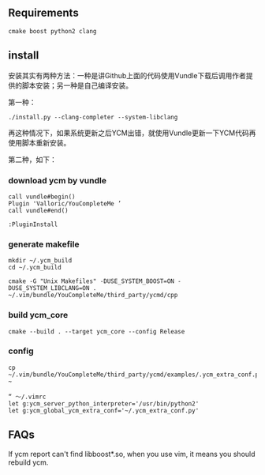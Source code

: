 ## Requirements

`cmake boost python2 clang`

## install

安装其实有两种方法：一种是讲Github上面的代码使用Vundle下载后调用作者提供的脚本安装；另一种是自己编译安装。

第一种：

`./install.py --clang-completer --system-libclang`

再这种情况下，如果系统更新之后YCM出错，就使用Vundle更新一下YCM代码再使用脚本重新安装。

第二种，如下：

### download ycm by vundle

```
call vundle#begin()
Plugin 'Valloric/YouCompleteMe ’
call vundle#end()

:PluginInstall
```

### generate makefile

```
mkdir ~/.ycm_build
cd ~/.ycm_build

cmake -G "Unix Makefiles" -DUSE_SYSTEM_BOOST=ON -DUSE_SYSTEM_LIBCLANG=ON . ~/.vim/bundle/YouCompleteMe/third_party/ycmd/cpp
```

### build ycm_core

`cmake --build . --target ycm_core --config Release`

### config

```
cp ~/.vim/bundle/YouCompleteMe/third_party/ycmd/examples/.ycm_extra_conf.py ~

“ ～/.vimrc
let g:ycm_server_python_interpreter='/usr/bin/python2'
let g:ycm_global_ycm_extra_conf='~/.ycm_extra_conf.py'
```

## FAQs

If ycm report can't find libboost\*.so, when you use vim, it means you should rebuild ycm.
